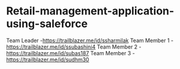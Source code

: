 # Retail-management-application-using-saleforce

Team Leader -https://trailblazer.me/id/ssharmilak
Team Member 1 - https://trailblazer.me/id/ssubashini4
Team Member 2 - https://trailblazer.me/id/subas187
Team Member 3 -https://trailblazer.me/id/sudhm30

